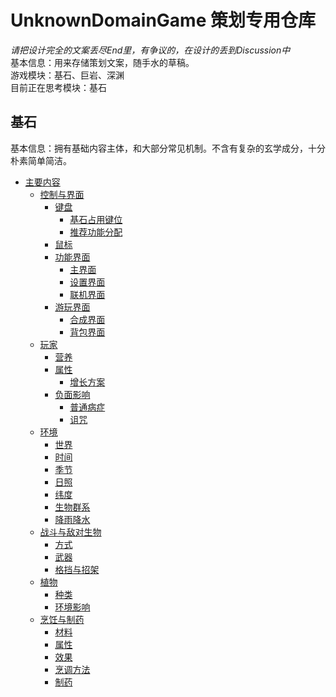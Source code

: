 # UnknownDomainGame 策划专用仓库  
*请把设计完全的文案丢尽End里，有争议的，在设计的丢到Discussion中*  
基本信息：用来存储策划文案，随手水的草稿。  
游戏模块：基石、巨岩、深渊  
目前正在思考模块：基石

## 基石  
基本信息：拥有基础内容主体，和大部分常见机制。不含有复杂的玄学成分，十分朴素简单简洁。  
- [主要内容](#)
  - [控制与界面](#)
    - [键盘](#)
      - [基石占用键位](#)
      - [推荐功能分配](#)
    - [鼠标](#)
    - [功能界面](#)
      - [主界面](#)
      - [设置界面](#)
      - [联机界面](#)
    - [游玩界面](#)
      - [合成界面](#)
      - [背包界面](#)
  - [玩家](#)
    - [营养](#)
    - [属性](#)
      - [增长方案](#)
    - [负面影响](#)
      - [普通病症](#)
      - [诅咒](#)
  - [环境](#)
    - [世界](#)
    - [时间](#)
    - [季节](#)
    - [日照](#)
    - [纬度](#)
    - [生物群系](#)
    - [降雨降水](#)
  - [战斗与敌对生物](#)
    - [方式](#)
    - [武器](#)
    - [格挡与招架](#)
  - [植物](#)
    - [种类](#)
    - [环境影响](#)
  - [烹饪与制药](#)
    - [材料](#)
    - [属性](#)
    - [效果](#)
    - [烹调方法](#)
    - [制药](#)



